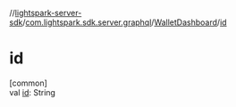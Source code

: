 //[lightspark-server-sdk](../../../index.md)/[com.lightspark.sdk.server.graphql](../index.md)/[WalletDashboard](index.md)/[id](id.md)

# id

[common]\
val [id](id.md): String
